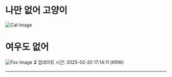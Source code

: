 
# 나만 없어 고양이

![Cat Image](https://cdn2.thecatapi.com/images/630.png)

# 여우도 없어
![Fox Image](https://randomfox.ca/images/19.jpg)
⏳ 업데이트 시간: 2025-02-20 17:14:11 (KRW)

---
